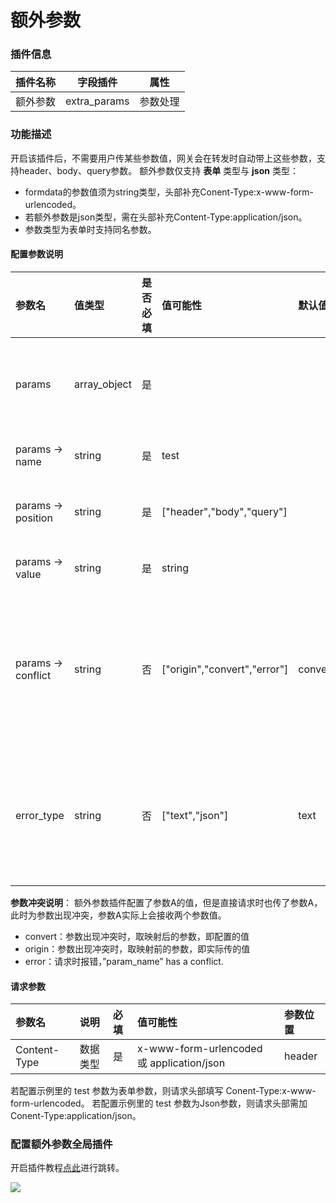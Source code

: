 # 额外参数
### 插件信息

| 插件名称 | 字段插件     | 属性     |
| -------- | ------------ | -------- |
| 额外参数 | extra_params | 参数处理 |

### 功能描述

开启该插件后，不需要用户传某些参数值，网关会在转发时自动带上这些参数，支持header、body、query参数。
额外参数仅支持 **表单** 类型与 **json** 类型：

- formdata的参数值须为string类型，头部补充Conent-Type:x-www-form-urlencoded。
- 若额外参数是json类型，需在头部补充Content-Type:application/json。
- 参数类型为表单时支持同名参数。



#### 配置参数说明

| 参数名             | 值类型       | 是否必填 | 值可能性                     | 默认值  | 说明                 |
| :----------------- | :----------- | :------- | :--------------------------- | :------ | :------------------- |
| params             | array_object | 是       |                              |         | 额外参数列表         |
| params -> name     | string       | 是       | test                         |         | 参数名               |
| params -> position | string       | 是       | ["header","body","query"]    |         | 参数位置             |
| params -> value    | string       | 是       | string                       |         | 参数值               |
| params -> conflict | string       | 否       | ["origin","convert","error"] | convert | 参数冲突时的处理方式 |
| error_type         | string       | 否       | ["text","json"]              | text    | 插件返回报错的类型   |

**参数冲突说明**：
额外参数插件配置了参数A的值，但是直接请求时也传了参数A，此时为参数出现冲突，参数A实际上会接收两个参数值。

- convert：参数出现冲突时，取映射后的参数，即配置的值
- origin：参数出现冲突时，取映射前的参数，即实际传的值
- error：请求时报错，”param_name” has a conflict.

#### 请求参数

| 参数名       | 说明     | 必填 | 值可能性                                  | 参数位置 |
| :----------- | :------- | :--- | :---------------------------------------- | :------- |
| Content-Type | 数据类型 | 是   | x-www-form-urlencoded 或 application/json | header   |

若配置示例里的 test 参数为表单参数，则请求头部填写 Conent-Type:x-www-form-urlencoded。
若配置示例里的 test 参数为Json参数，则请求头部需加 Conent-Type:application/json。



### 配置额外参数全局插件

开启插件教程[点此](/docs/dashboard/plugins/index.md)进行跳转。

![](http://data.eolinker.com/course/5KvDHZs12fa33a027fc4d08dba4322b5d01814723d5aee9.gif)







